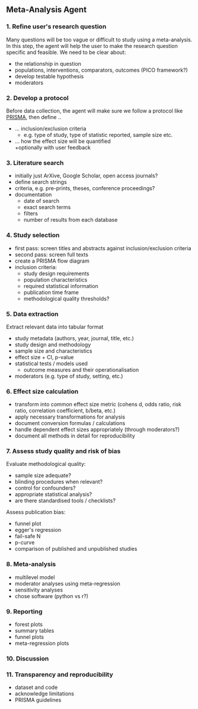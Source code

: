 ## Meta-Analysis Agent

### 1. Refine user's research question

Many questions will be too vague or difficult to study using a meta-analysis.
In this step, the agent will help the user to make the research question specific and feasible. We need to be clear about:

* the relationship in question
* populations, interventions, comparators, outcomes (PICO framework?)
* develop testable hypothesis
* moderators

### 2. Develop a protocol

Before data collection, the agent will make sure we follow a protocol like [PRISMA](https://www.prisma-statement.org/), then define ..
* ... inclusion/exclusion criteria
    * e.g. type of study, type of statistic reported, sample size etc.
* ... how the effect size will be quantified \
+optionally with user feedback

### 3. Literature search

* initially just ArXive, Google Scholar, open access journals?
* define search strings
* criteria, e.g. pre-prints, theses, conference proceedings?
* documentation
    * date of search
    * exact search terms
    * filters
    * number of results from each database

### 4. Study selection

* first pass: screen titles and abstracts against inclusion/exclusion criteria
* second pass: screen full texts 
* create a PRISMA flow diagram
* inclusion criteria:
    * study design requirements
    * population characteristics
    * required statistical information
    * publication time frame
    * methodological quality thresholds?

### 5. Data extraction

Extract relevant data into tabular format
* study metadata (authors, year, journal, title, etc.)
* study design and methodology
* sample size and characteristics
* effect size + CI, p-value
* statistical tests / models used
    * outcome measures and their operationalisation
* moderators (e.g. type of study, setting, etc.)

### 6. Effect size calculation

* transform into common effect size metric (cohens d, odds ratio, risk ratio, correlation coefficient, b/beta, etc.)
* apply necessary transformations for analysis
* document conversion formulas / calculations
* handle dependent effect sizes appropriately (through moderators?)
* document all methods in detail for reproducibility

### 7. Assess study quality and risk of bias

Evaluate methodological quality:
* sample size adequate?
* blinding procedures when relevant?
* control for confounders?
* appropriate statistical analysis?
* are there standardised tools / checklists?

Assess publication bias:
* funnel plot
* egger's regression
* fail-safe N
* p-curve
* comparison of published and unpublished studies

### 8. Meta-analysis

* multilevel model
* moderator analyses using meta-regression
* sensitivity analyses
* chose software (python vs r?)

### 9. Reporting

* forest plots
* summary tables
* funnel plots
* meta-regression plots

### 10. Discussion

### 11. Transparency and reproducibility

* dataset and code
* acknowledge limitations
* PRISMA guidelines